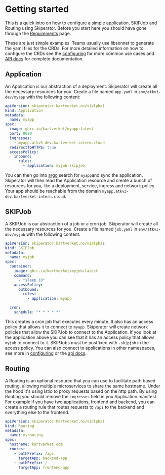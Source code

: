 # Getting started

This is a quick intro on how to configure a simple application, SKIPJob and Routing using Skiperator.
Before you start here you should have gone through the [Requirements](01-requirements.md) page.

These are just simple examples. Teams usually use libsonnet to generate the yaml files for the CRDs.
For more detailed information on how to configure the CRDs see the [configuring](03-configuring.md) for more common use cases and [API docs](04-api-docs.md) for complete documentation.
## Application
An Application is our abstraction of a deployment. Skiperator will create all the necessary resources for you.
Create a file named `app.yaml` in `env/atkv3-dev/myapp` with the following content:

```yaml
apiVersion: skiperator.kartverket.no/v1alpha1
kind: Application
metadata:
  name: myapp
spec:
  image: ghrc.io/kartverket/myapp:latest
  port: 8080
  ingresses:
    - myapp.atkv3-dev.kartverket-intern.cloud
  redirectToHTTPS: true
  accessPolicy:
    inbound: 
      rules:
        - application: myjob-skipjob
```

You can then go into [argo](https://argo-dev.kartverket.dev) search for `myapp`and sync the application.
Skiperator will then read the Application resource and create a bunch of resources for you, like a deployment, service, ingress and network policy.
Your app should be reachable from the domain `myapp.atkv3-dev.kartverket-intern.cloud`.

## SKIPJob
A SKIPJob is our abstraction of a job or a cron job. Skiperator will create all the necessary resources for you.
Create a file named `job.yaml` in `env/atkv3-dev/myjob` with the following content:

```yaml
apiVersion: skiperator.kartverket.no/v1alpha1
kind: SKIPJob
metadata:
  name: myjob
spec:
  container:
    image: ghrc.io/kartverket/myjob:latest
    command:
      - "sleep 10"
    accessPolicy:
      outbound:
        rules:
          - application: myapp

  cron:
    schedule: "* * * * *"
```

This creates a cron job that executes every minute. It also has an access policy that allows it to connect to `myapp`.
Skiperator will create network policies that allow the SKIPJob to connect to the Application. If you look at the application above you can see that it has an access policy that allows `myjob` to connect to it.
SKIPJobs must be postfixed with `-skipjob` in the access policy. You can also connect to applications in other namespaces, see more in [configuring](03-configuring.md) or the [api docs](04-api-docs.md).

## Routing
A Routing is an optional resource that you can use to facilitate path based routing, allowing multiple microservices to share the same hostname. Under the hood it's using Istio to proxy requests based on the http path. By using Routing you should remove the `ingresses` field in you Application manifest.
For example if you have two applications, frontend and backend, you can create a routing rule that routes requests to `/api` to the backend and everything else to the frontend.

```yaml 
apiVersion: skiperator.kartverket.no/v1alpha1
kind: Routing
metadata:
  name: myrouting
spec:
  hostname: kartverket.com
  routes:
    - pathPrefix: /api
      targetApp: backend-app
    - pathPrefix: /
      targetApp: frontend-app
```
